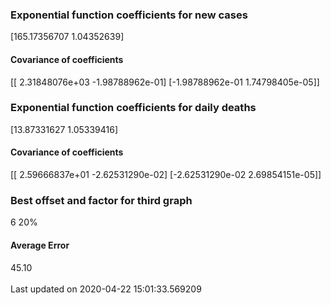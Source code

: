 <h3>Exponential function coefficients for new cases</h3>
[165.17356707   1.04352639]
<h4>Covariance of coefficients</h4>
[[ 2.31848076e+03 -1.98788962e-01]
 [-1.98788962e-01  1.74798405e-05]]
<h3>Exponential function coefficients for daily deaths</h3>
[13.87331627  1.05339416]
<h4>Covariance of coefficients</h4>
[[ 2.59666837e+01 -2.62531290e-02]
 [-2.62531290e-02  2.69854151e-05]] <br/>
<h3>Best offset and factor for third graph</h3>
6 20%
<h4>Average Error</h4>
45.10
<br /><br />Last updated on 2020-04-22 15:01:33.569209
